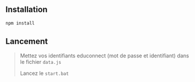 ## Installation

```bash
npm install
```

## Lancement

> Mettez vos identifiants educonnect (mot de passe et identifiant) dans le fichier `data.js`
> 
> Lancez le `start.bat`
